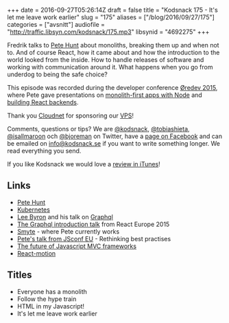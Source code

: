 +++
date = 2016-09-27T05:26:14Z
draft = false
title = "Kodsnack 175 - It's let me leave work earlier"
slug = "175"
aliases = ["/blog/2016/09/27/175"]
categories = ["avsnitt"]
audiofile = "http://traffic.libsyn.com/kodsnack/175.mp3"
libsynid = "4692275"
+++

Fredrik talks to [Pete Hunt](https://twitter.com/floydophone) about monoliths, breaking them up and when not to. And of course React, how it came about and how the introduction to the world looked from the inside. How to handle releases of software and working with communication around it. What happens when you go from underdog to being the safe choice?

This episode was recorded during the developer conference [Øredev 2015](https://vimeo.com/144824775), where Pete gave presentations on [monolith-first apps with Node](http://oredev.org/2015/sessions/monolith-first-apps-with-node-js) and [building React backends](http://oredev.org/2015/sessions/building-a-react-js-backend).

Thank you [Cloudnet](http://www.cloudnet.se) for sponsoring our [VPS](http://en.wikipedia.org/wiki/Virtual_private_server)!

Comments, questions or tips? We are [@kodsnack](https://www.twitter.com/kodsnack), [@tobiashieta](https://www.twitter.com/tobiashieta), [@isallmaroon](https://www.twitter.com/isallmaroon) och [@bjoreman](https://www.twitter.com/bjoreman) on Twitter, have a [page on Facebook](https://www.facebook.com/kodsnack) and can be emailed on [info@kodsnack.se](mailto:info@kodsnack.se) if you want to write something longer. We read everything you send.

If you like Kodsnack we would love a [review in iTunes](http://itunes.apple.com/se/podcast/kodsnack/id561631498?l=en)!

## Links ##
* [Pete Hunt](https://twitter.com/floydophone)
* [Kubernetes](http://kubernetes.io/)
* [Lee Byron](http://leebyron.com/) and his talk on [Graphql](https://en.wikipedia.org/wiki/GraphQL)
* [The Graphql introduction talk](https://www.youtube.com/watch?v=WQLzZf34FJ8) from React Europe 2015
* [Smyte](https://www.smyte.com/) - where Pete currently works
* [Pete's talk from JSconf EU](https://www.youtube.com/watch?v=x7cQ3mrcKaY) - Rethinking best practises
* [The future of Javascript MVC frameworks](http://swannodette.github.io/2013/12/17/the-future-of-javascript-mvcs)
* [React-motion](https://github.com/chenglou/react-motion)

## Titles ##
* Everyone has a monolith
* Follow the hype train
* HTML in my Javascript!
* It's let me leave work earlier
